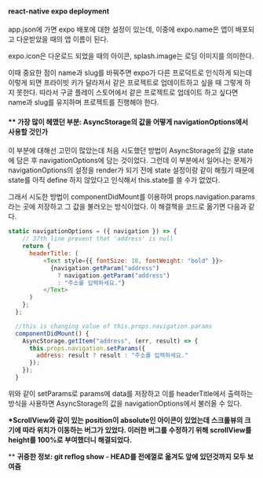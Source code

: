#### react-native expo deployment

app.json에 가면 expo 배포에 대한 설정이 있는데, 이중에 expo.name은 앱이 배포되고 다운받았을 때의 앱 이름이 된다.

expo.icon은 다운로드 되었을 때의 아이콘, splash.image는 로딩 이미지를 의미한다.

이때 중요한 점이 name과 slug를 바꿔주면 expo가 다른 프로덕트로 인식하게 되는데 이렇게 되면 프라이빗 키가 달라져서 같은 프로젝트로 업데이트하고 싶을 때 그렇게 하지 못한다. 따라서 구글 플레이 스토어에서 같은 프로젝트로 업데이트 하고 싶다면 name과 slug를 유지하며 프로젝트를 진행해야 한다.

#### \*\* 가장 많이 헤맸던 부분: AsyncStorage의 값을 어떻게 navigationOptions에서 사용할 것인가

이 부분에 대해선 고민이 많았는데 처음 시도했던 방법이 AsyncStorage의 값을 state에 담은 후 navigationOptions에 담는 것이었다. 그런데 이 부분에서 일어나는 문제가 navigationOptions의 설정을 render가 되기 전에 state 설정이랑 같이 해줬기 때문에 state를 아직 define 하지 않았다고 인식해서 this.state를 쓸 수가 없었다.

그래서 시도한 방법이 componentDidMount를 이용하여 props.navigation.params 라는 곳에 저장하고 그 값을 불러오는 방식이었다. 이 해결책을 코드로 옮기면 다음과 같다.

```javascript
static navigationOptions = ({ navigation }) => {
    // 37th line prevent that 'address' is null
    return {
      headerTitle: (
          <Text style={{ fontSize: 18, fontWeight: "bold" }}>
            {navigation.getParam("address")
              ? navigation.getParam("address")
              : "주소를 입력하세요."}
          </Text>
      )
    };
  };

  //this is changing value of this.props.navigation.params
  componentDidMount() {
    AsyncStorage.getItem("address", (err, result) => {
      this.props.navigation.setParams({
        address: result ? result : "주소를 입력하세요."
      });
    });
  }
```

위와 같이 setParams로 params에 data를 저장하고 이를 headerTitle에서 출력하는 방식을 사용하면 AsyncStorage의 값을 navigationOptions에서 불러올 수 있다.

**\*ScrollView와 같이 있는 position이 absolute인 아이콘이 있었는데 스크롤뷰의 크기에 따라 위치가 이동하는 버그가 있었다. 이러한 버그를 수정하기 위해 scrollView를 height를 100%로 부여했더니 해결되었다.**

\*\* **귀중한 정보: git reflog show - HEAD를 전에껄로 옮겨도 앞에 있던것까지 모두 보여줌**
